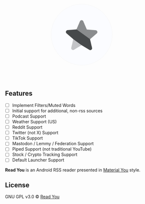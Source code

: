 <div align="center">
    <img width="200" height="200" style="display: block; border: 1px solid #f5f5f5; border-radius: 9999px;" src="https://raw.githubusercontent.com/Ashinch/ReadYou/main/fastlane/metadata/android/en-US/images/icon.png">
</div>

<br>
<br>
<br>

## Features
- [ ] Implement Filters/Muted Words
- [ ] Initial support for additional, non-rss sources
- [ ] Podcast Support
- [ ] Weather Support (US)
- [ ] Reddit Support
- [ ] Twitter (not X) Support
- [ ] TikTok Support
- [ ] Mastodon / Lemmy / Federation Support
- [ ] Piped Support (not traditional YouTube)
- [ ] Stock / Crypto Tracking Support
- [ ] Default Launcher Support

**Read You** is an Android RSS reader presented in [Material You](https://m3.material.io/) style.

## License

GNU GPL v3.0 © [Read You](https://github.com/RBWare/ReadYou/blob/main/LICENSE)
